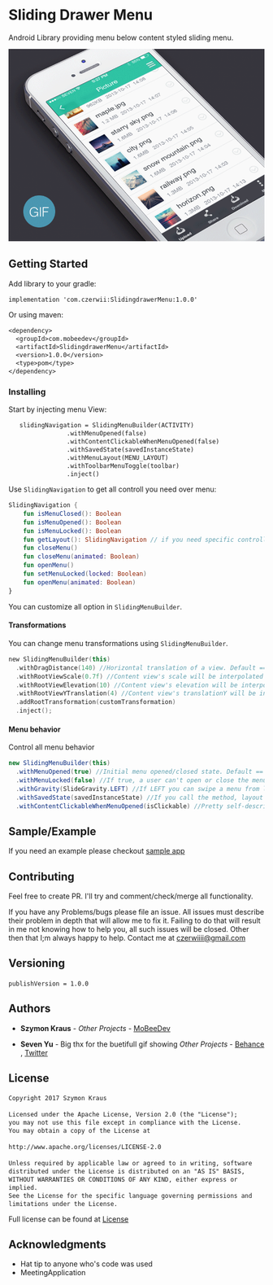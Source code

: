 # Sliding Drawer Menu

Android Library providing menu below content styled sliding menu.

![GifSample](images/animation.gif)

## Getting Started

Add library to your gradle:
```
implementation 'com.czerwii:SlidingdrawerMenu:1.0.0'
```
Or using maven:
```
<dependency>
  <groupId>com.mobeedev</groupId>
  <artifactId>SlidingdrawerMenu</artifactId>
  <version>1.0.0</version>
  <type>pom</type>
</dependency>
```
### Installing

Start by injecting menu View:
```
   slidingNavigation = SlidingMenuBuilder(ACTIVITY)
                .withMenuOpened(false)
                .withContentClickableWhenMenuOpened(false)
                .withSavedState(savedInstanceState)
                .withMenuLayout(MENU_LAYOUT)
                .withToolbarMenuToggle(toolbar)
                .inject()
```
Use `SlidingNavigation` to get all controll you need over menu:
```kotlin
SlidingNavigation {
    fun isMenuClosed(): Boolean
    fun isMenuOpened(): Boolean
    fun isMenuLocked(): Boolean
    fun getLayout(): SlidingNavigation // if you need specific controll over menuView
    fun closeMenu()
    fun closeMenu(animated: Boolean)
    fun openMenu()
    fun setMenuLocked(locked: Boolean)
    fun openMenu(animated: Boolean)
}
```

You can customize all option in `SlidingMenuBuilder`.

#### Transformations
You can change menu transformations using `SlidingMenuBuilder`.

```kotlin
new SlidingMenuBuilder(this)
  .withDragDistance(140) //Horizontal translation of a view. Default == 180dp
  .withRootViewScale(0.7f) //Content view's scale will be interpolated between 1f and 0.7f. Default == 0.65f;
  .withRootViewElevation(10) //Content view's elevation will be interpolated between 0 and 10dp. Default == 8.
  .withRootViewYTranslation(4) //Content view's translationY will be interpolated between 0 and 4. Default == 0
  .addRootTransformation(customTransformation)
  .inject();
```
#### Menu behavior
Control all menu behavior

```java
new SlidingMenuBuilder(this)
  .withMenuOpened(true) //Initial menu opened/closed state. Default == false
  .withMenuLocked(false) //If true, a user can't open or close the menu. Default == false.
  .withGravity(SlideGravity.LEFT) //If LEFT you can swipe a menu from left to right, if RIGHT - the direction is opposite. 
  .withSavedState(savedInstanceState) //If you call the method, layout will restore its opened/closed state
  .withContentClickableWhenMenuOpened(isClickable) //Pretty self-descriptive. Builder Default == true
```

## Sample/Example
If you need an example please checkout [sample app](sample/src/main/java/com/mobeedev/slidingdrawermenu)

## Contributing

Feel free to create PR. I'll try and comment/check/merge all functionality.

If you have any Problems/bugs please file an issue. All issues must describe their problem in depth that will allow me to fix it. Failing to do that will result in me not knowing how to help you, all such issues will be closed. Other then that I;m always happy to help. Contact me at czerwiiii@gmail.com

## Versioning
`publishVersion = 1.0.0`

## Authors

* **Szymon Kraus** - *Other Projects* - [MoBeeDev](https://mobeedev.com)

* **Seven Yu** - Big thx for the buetifull gif showing  *Other Projects* - [Behance](https://www.behance.net/joodu) , [Twitter](https://twitter.com/se7enyu)

## License
```
Copyright 2017 Szymon Kraus

Licensed under the Apache License, Version 2.0 (the "License");
you may not use this file except in compliance with the License.
You may obtain a copy of the License at

http://www.apache.org/licenses/LICENSE-2.0

Unless required by applicable law or agreed to in writing, software
distributed under the License is distributed on an "AS IS" BASIS,
WITHOUT WARRANTIES OR CONDITIONS OF ANY KIND, either express or implied.
See the License for the specific language governing permissions and
limitations under the License.
```

Full license can be found at [License](https://github.com/czerwix/SlidingDrawerMenu/blob/master/LICENSE)

## Acknowledgments

* Hat tip to anyone who's code was used
* MeetingApplication
